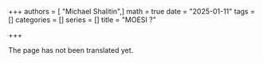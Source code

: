 +++
authors = [ "Michael Shalitin",]
math = true
date = "2025-01-11"
tags = []
categories = []
series = []
title = "MOESI ?"

+++

The page has not been translated yet.